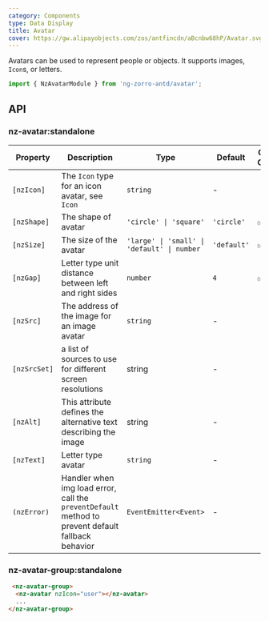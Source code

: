 ```yaml
---
category: Components
type: Data Display
title: Avatar
cover: https://gw.alipayobjects.com/zos/antfincdn/aBcnbw68hP/Avatar.svg
---
```


Avatars can be used to represent people or objects. It supports images, `Icon`s, or letters.

```ts
import { NzAvatarModule } from 'ng-zorro-antd/avatar';
```

## API

### nz-avatar:standalone

| Property | Description | Type | Default | Global Config |
| -------- | ----------- | ---- | ------- | ------------- |
| `[nzIcon]` | The `Icon` type for an icon avatar, see `Icon` | `string` | - |
| `[nzShape]` | The shape of avatar | `'circle' \| 'square'` | `'circle'` | ✅ |
| `[nzSize]` | The size of the avatar | `'large' \| 'small' \| 'default' \| number` | `'default'` | ✅ |
| `[nzGap]` | Letter type unit distance between left and right sides | `number` | `4` | ✅ |
| `[nzSrc]` | The address of the image for an image avatar | `string` | - |
| `[nzSrcSet]` | a list of sources to use for different screen resolutions | string | - |
| `[nzAlt]` | This attribute defines the alternative text describing the image | string | - |
| `[nzText]` | Letter type avatar | `string` | - |
| `(nzError)` | Handler when img load error, call the `preventDefault` method to prevent default fallback behavior | `EventEmitter<Event>` | - |

### nz-avatar-group:standalone

```html
 <nz-avatar-group>
  <nz-avatar nzIcon="user"></nz-avatar>
  ...
</nz-avatar-group>
```

